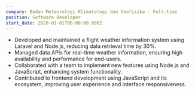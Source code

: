 ```yaml
---
company: Badan Meteorologi Klimatologi dan Geofisika - Full-time
position: Software Developer
start_date: 2020-01-01T00:00:00.000Z
---
```

* Developed and maintained a flight weather information system using Laravel and Node.js,
  reducing data retrieval time by 30%.
* Managed data APIs for real-time weather information, ensuring high availability and
  performance for end-users.
* Collaborated with a team to implement new features using Node.js and JavaScript,
  enhancing system functionality.
* Contributed to frontend development using JavaScript and its ecosystem, improving user
  experience and interface responsiveness.
